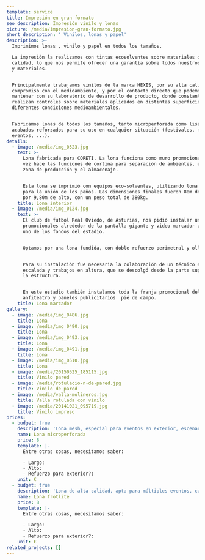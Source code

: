 ```yaml
---
template: service
title: Impresión en gran formato
seo_description: Impresión vinilo y lonas
picture: /media/impresion-gran-formato.jpg
short_description: ' Vinilos, lonas y papel'
description: >-
  Imprimimos lonas , vinilo y papel en todos los tamaños.

  La impresión la realizamos con tintas ecosolventes sobre materiales de primera
  calidad, lo que nos permite ofrecer una garantía sobre todos nuestros trabajos
  y materiales.


  Principalmente trabajamos vinilos de la marca HEXIS, por su alta calidad,
  compromiso con el medioambiente, y por el contacto directo que podemos
  mantener con su laboratorio de desarrollo de producto, donde constantemente
  realizan controles sobre materiales aplicados en distintas superficies y con
  diferentes condiciones medioambientales.


  Fabricamos lonas de todos los tamaños, tanto microperforada como lisa. Con
  acabados reforzados para su uso en cualquier situación (festivales, fachadas,
  eventos, ...).
details:
  - image: /media/img_0523.jpg
    text: >-
      Lona fabricada para CORETI. La lona funciona como muro promocional y a su
      vez hace las funciones de cortina para separación de ambientes, entre la
      zona de producción y el almacenaje.


      Esta lona se imprimió con equipos eco-solventes, utilizando lona fundida
      para la unión de los paños. Las dimensiones finales fueron 80m de largo
      por 9,80m de alto, con un peso total de 380kg.
    title: Lona interior
  - image: /media/img_0124.jpg
    text: >-
      El club de futbol Real Oviedo, de Asturias, nos pidió instalar unas lonas
      promocionales alrededor de la pantalla gigante y video marcador ubicado en
      uno de los fondos del estadio.


      Optamos por una lona fundida, con doble refuerzo perimetral y ollaos TIR.


      Para su instalación fue necesaria la colaboración de un técnico en
      escalada y trabajos en altura, que se descolgó desde la parte superior de
      la estructura.


      En este estadio también instalamos toda la franja promocional del primer
      anfiteatro y paneles publicitarios  pié de campo.
    title: Lona marcador
gallery:
  - image: /media/img_0486.jpg
    title: Lona
  - image: /media/img_0490.jpg
    title: Lona
  - image: /media/img_0493.jpg
    title: Lona
  - image: /media/img_0491.jpg
    title: Lona
  - image: /media/img_0510.jpg
    title: Lona
  - image: /media/20150525_185115.jpg
    title: Vinilo pared
  - image: /media/rotulacio-n-de-pared.jpg
    title: Vinilo de pared
  - image: /media/valla-molineros.jpg
    title: Valla rotulada con vinilo
  - image: /media/20141021_095719.jpg
    title: Vinilo impreso
prices:
  - budget: true
    description: 'Lona mesh, especial para eventos en exterior, escenarios, fachadas, ...'
    name: Lona microperforada
    price: 8
    template: |-
      Entre otras cosas, necesitamos saber:

      - Largo:
      - Alto:
      - Refuerzo para exterior?:
    unit: €
  - budget: true
    description: 'Lona de alta calidad, apta para múltiples eventos, campañas, ...'
    name: Lona frotlite
    price: 8
    template: |-
      Entre otras cosas, necesitamos saber:

      - Largo:
      - Alto:
      - Refuerzo para exterior?:
    unit: €
related_projects: []
---
```


